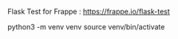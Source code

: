 Flask Test for Frappe : https://frappe.io/flask-test

python3 -m venv venv
source venv/bin/activate
